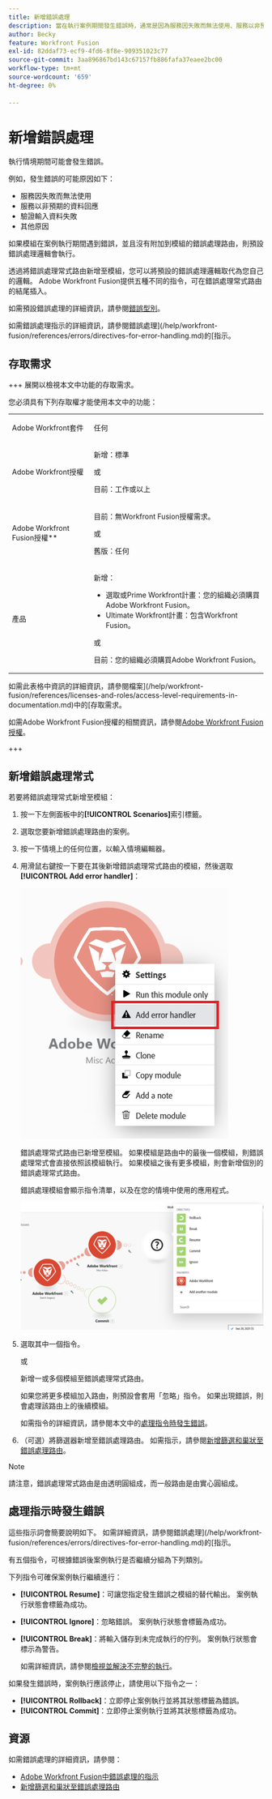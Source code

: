 ```yaml
---
title: 新增錯誤處理
description: 當在執行案例期間發生錯誤時，通常是因為服務因失敗而無法使用、服務以非預期的資料回應，或輸入資料的驗證失敗。
author: Becky
feature: Workfront Fusion
exl-id: 82ddaf73-ecf9-4fd6-8f8e-909351023c77
source-git-commit: 3aa896867bd143c67157fb886fafa37eaee2bc00
workflow-type: tm+mt
source-wordcount: '659'
ht-degree: 0%

---
```


# 新增錯誤處理

執行情境期間可能會發生錯誤。

例如，發生錯誤的可能原因如下：

* 服務因失敗而無法使用
* 服務以非預期的資料回應
* 驗證輸入資料失敗
* 其他原因

如果模組在案例執行期間遇到錯誤，並且沒有附加到模組的錯誤處理路由，則預設錯誤處理邏輯會執行。

透過將錯誤處理常式路由新增至模組，您可以將預設的錯誤處理邏輯取代為您自己的邏輯。 Adobe Workfront Fusion提供五種不同的指令，可在錯誤處理常式路由的結尾插入。

如需預設錯誤處理的詳細資訊，請參閱[錯誤型別](/help/workfront-fusion/references/errors/error-processing.md)。

如需錯誤處理指示的詳細資訊，請參閱錯誤處理](/help/workfront-fusion/references/errors/directives-for-error-handling.md)的[指示。

## 存取需求

+++ 展開以檢視本文中功能的存取需求。

您必須具有下列存取權才能使用本文中的功能：

<table style="table-layout:auto">
 <col> 
 <col> 
 <tbody> 
  <tr> 
   <td role="rowheader">Adobe Workfront套件 
   <td> <p>任何</p> </td> 
  </tr> 
  <tr data-mc-conditions=""> 
   <td role="rowheader">Adobe Workfront授權</td> 
   <td> <p>新增：標準</p><p>或</p><p>目前：工作或以上</p> </td> 
  </tr> 
  <tr> 
   <td role="rowheader">Adobe Workfront Fusion授權**</td> 
   <td>
   <p>目前：無Workfront Fusion授權需求。</p>
   <p>或</p>
   <p>舊版：任何 </p>
   </td> 
  </tr> 
  <tr> 
   <td role="rowheader">產品</td> 
   <td>
   <p>新增：</p> <ul><li>選取或Prime Workfront計畫：您的組織必須購買Adobe Workfront Fusion。</li><li>Ultimate Workfront計畫：包含Workfront Fusion。</li></ul>
   <p>或</p>
   <p>目前：您的組織必須購買Adobe Workfront Fusion。</p>
   </td> 
  </tr>
 </tbody> 
</table>

如需此表格中資訊的詳細資訊，請參閱檔案](/help/workfront-fusion/references/licenses-and-roles/access-level-requirements-in-documentation.md)中的[存取需求。

如需Adobe Workfront Fusion授權的相關資訊，請參閱[Adobe Workfront Fusion授權](/help/workfront-fusion/set-up-and-manage-workfront-fusion/licensing-operations-overview/license-automation-vs-integration.md)。

+++

## 新增錯誤處理常式

若要將錯誤處理常式新增至模組：

1. 按一下左側面板中的&#x200B;**[!UICONTROL Scenarios]**&#x200B;索引標籤。
1. 選取您要新增錯誤處理路由的案例。
1. 按一下情境上的任何位置，以輸入情境編輯器。
1. 用滑鼠右鍵按一下要在其後新增錯誤處理常式路由的模組，然後選取&#x200B;**[!UICONTROL Add error handler]**：

   ![錯誤處理常式路由](assets/error-handler-route.png)

   錯誤處理常式路由已新增至模組。 如果模組是路由中的最後一個模組，則錯誤處理常式會直接依照該模組執行。 如果模組之後有更多模組，則會新增個別的錯誤處理常式路由。

   錯誤處理模組會顯示指令清單，以及在您的情境中使用的應用程式。

   ![錯誤路由](assets/error-route.png)

1. 選取其中一個指令。

   或

   新增一或多個模組至錯誤處理常式路由。

   如果您將更多模組加入路由，則預設會套用「忽略」指令。 如果出現錯誤，則會處理該路由上的後續模組。

   如需指令的詳細資訊，請參閱本文中的[處理指令時發生錯誤](#error-handling-directives)。

1. （可選）將篩選器新增至錯誤處理路由。 如需指示，請參閱[新增篩選和巢狀至錯誤處理路由](/help/workfront-fusion/create-scenarios/config-error-handling/advanced-error-handling.md)。

>[!NOTE]
>
>請注意，錯誤處理常式路由是由透明圓組成，而一般路由是由實心圓組成。

## 處理指示時發生錯誤

這些指示詞會簡要說明如下。 如需詳細資訊，請參閱錯誤處理](/help/workfront-fusion/references/errors/directives-for-error-handling.md)的[指示。

有五個指令，可根據錯誤後案例執行是否繼續分組為下列類別。

下列指令可確保案例執行繼續進行：

* **[!UICONTROL Resume]**：可讓您指定發生錯誤之模組的替代輸出。 案例執行狀態會標籤為成功。
* **[!UICONTROL Ignore]**：忽略錯誤。 案例執行狀態會標籤為成功。
* **[!UICONTROL Break]**：將輸入儲存到未完成執行的佇列。 案例執行狀態會標示為警告。

  如需詳細資訊，請參閱[檢視並解決不完整的執行](/help/workfront-fusion/manage-scenarios/view-and-resolve-incomplete-executions.md)。

如果發生錯誤時，案例執行應該停止，請使用以下指令之一：

* **[!UICONTROL Rollback]**：立即停止案例執行並將其狀態標籤為錯誤。
* **[!UICONTROL Commit]**：立即停止案例執行並將其狀態標籤為成功。

## 資源

如需錯誤處理的詳細資訊，請參閱：

* [Adobe Workfront Fusion中錯誤處理的指示](/help/workfront-fusion/references/errors/directives-for-error-handling.md)
* [新增篩選和巢狀至錯誤處理路由](/help/workfront-fusion/create-scenarios/config-error-handling/advanced-error-handling.md)
